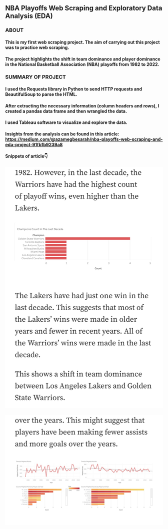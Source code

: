 ## NBA Playoffs Web Scraping and Exploratory Data Analysis (EDA)
### ABOUT
#### This is my first web scraping project. The aim of carrying out this project was to practice web scraping. 
#### The project highlights the shift in team dominance and player dominance in the National Basketball Association (NBA) playoffs from 1982 to 2022.
### SUMMARY OF PROJECT
#### I used the Requests library in Python to send HTTP requests and BeautifulSoup to parse the HTML. 
#### After extracting the necessary information (column headers and rows), I created a pandas data frame and then wrangled the data. 
#### I used Tableau software to visualize and explore the data.
#### Insights from the analysis can be found in this article: https://medium.com/@azamegbesarah/nba-playoffs-web-scraping-and-eda-project-91fb1b9239a8
#### Snippets of article👇
#### ![alt text](https://github.com/Lehita/NBA-Playoffs-Analysis/blob/f1d82abc62d18cb22baf96b07f75dad014768522/Screenshot_20221007-141932_Medium.jpg)
#### ![alt text](https://github.com/Lehita/NBA-Playoffs-Analysis/blob/f1d82abc62d18cb22baf96b07f75dad014768522/Screenshot_20221007-141953_Medium.jpg)
